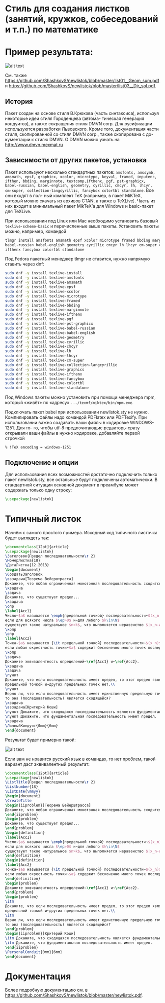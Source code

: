 # Стиль для создания листков (занятий, кружков, собеседований и т.п.) по математике 

# Пример результата:
![alt text](https://raw.githubusercontent.com/ShashkovS/newlistok/master/list_demo_big.png)

См. также https://github.com/ShashkovS/newlistok/blob/master/list01__Geom_sum.pdf и https://github.com/ShashkovS/newlistok/blob/master/list03__Dir_sol.pdf.


## История

Пакет создан на основе стиля В.Крюкова (часть синтаксиса), используя некоторые идеи стиля Городенцева (автома-
тическая генерация кондуитов), а также сокращения стиля DMVN corp. Для русификации используются разработки
Львовского. Кроме того, документация части стиля, скопированной со стиля DMVN corp., также скопирована с до-
кументации к стилю DMVN. О DMVN можно узнать на http://www.dmvn.mexmat.ru


## Зависимости от других пакетов, установка

Пакет используют несколько стандартных пакетов: `amsfonts, amssymb, amsmath, epsf, graphicx, xcolor, microtype,
keyval, framed, inputenc, ifthen, bbding, marginnote, textcomp,ifthenx, pgf, pst-graphicx, babel-russian,
babel-english, geometry, cyrillic, cmcyr, lh, lhcyr, cm-super, collection-langcyrillic, fancybox colortbl standalone`. Все они входят в пол-
ный комплект TeX (например, в пакет MiKTeX, который можно скачать из архивов CTAN, а также в TeXLive). Часть
из них входит в минимальный пакет MikTeX’а для Windows и basic-пакет для TeXLive.

При использовании под Linux или Mac необходимо установить базовый `texlive-scheme-basic` и перечисленные
выше пакеты. Установить пакеты можно, например, командой

```bash
tlmgr install amsfonts amsmath epsf xcolor microtype framed bbding marginnote ifthenx pgf pst-graphicx
babel-russian babel-english geometry cyrillic cmcyr lh lhcyr cm-super collection-langcyrillic graphics
ifthenx fancybox colortbl standalone
```

Под Fedora пакетный менеджер tlmgr не ставится, нужно напрямую ставить через dnf:
```bash
sudo dnf -y install texlive-install
sudo dnf -y install texlive-amsfonts
sudo dnf -y install texlive-amsmath
sudo dnf -y install texlive-epsf
sudo dnf -y install texlive-xcolor
sudo dnf -y install texlive-microtype
sudo dnf -y install texlive-framed
sudo dnf -y install texlive-bbding
sudo dnf -y install texlive-marginnote
sudo dnf -y install texlive-ifthenx
sudo dnf -y install texlive-pgf
sudo dnf -y install texlive-pst-graphicx
sudo dnf -y install texlive-babel-russian
sudo dnf -y install texlive-babel-english
sudo dnf -y install texlive-geometry
sudo dnf -y install texlive-cyrillic
sudo dnf -y install texlive-cmcyr
sudo dnf -y install texlive-lh
sudo dnf -y install texlive-lhcyr
sudo dnf -y install texlive-cm-super
sudo dnf -y install texlive-collection-langcyrillic
sudo dnf -y install texlive-graphics
sudo dnf -y install texlive-ifthenx
sudo dnf -y install texlive-fancybox
sudo dnf -y install texlive-colortbl
sudo dnf -y install texlive-standalone
```



Под Windows пакеты можно установить при помощи менеджера mpm, который «живёт» по «адресу»
`.../texmf/miktex/bin/mpm.exe`.

Подключать пакет babel при использовании newlistok.sty не нужно. Компилировать файлы надо командой
PDFlatex или PDFTexify. При использовании важно создавать ваши файлы в кодировке WINDOWS-1251. Для то-
го, чтобы utf-8 предпочитающие редакторы сразу открывали ваши файлы в нужно кодировке, добавляйте первой
строчкой

```
% !TeX encoding = windows-1251
```


## Подключение и опции

Для использования всех возможностей достаточно подключить только пакет newlistok.sty, все остальные будут
подключены автоматически. В стандартной ситуации основной документ в преамбуле может содержать только одну
строку:

```tex
\usepackage{newlistok}
```



# Типичный листок

Начнём с самого простого примера. Исходный код типичного листочка будет выглядеть так:

```tex
\documentclass[12pt]{article}
\usepackage{newlistok}
\Заголовок{Предел последовательности\т 2}
\НомерЛистка{18}
\ДатаЛистка{12.2013}
\begin{document}
\СоздатьЗаголовок
\ввзадача[Теорема Вейерштрасса]
Докажите, что любая ограниченная монотонная последовательность сходится.
\кзадача
\задача
Докажите, что существует предел...
\кзадача
\опр
\label{Acc1}
Число~$a$ называется \emph{предельной точкой} последовательности~$(x_n)$,
если для всякого числа $\ep>0$ и~для любого $k\in\N$
существует такое натуральное $n>k$, что выполняется неравенство $|x_n-a|<\ep$.
\копр
\опр
\label{Acc2}
Точка~$a$ называется {\it предельной точкой} последовательности~$(x_n)$,
если любая окрестность точки~$a$ содержит бесконечно много точек последовательности~$(x_n)$.
\копр
\задача
Докажите эквивалентность определений~\ref{Acc1} и~\ref{Acc2}.
\кзадача
\задача
\пункт
Докажите, что если последовательность имеет предел, то этот предел является
предельной точкой и~других предельных точек нет.\\
\пункт
Верно ли, что если последовательность имеет единственную предельную точку,
то она (последовательность) является сходящейся?
\кзадача
\ввзадача[Критерий Коши]
\пункт Докажите, что сходящаяся последовательность является фундаментальной;
\пункт Докажите, что фундаментальная последовательность имеет предел.
\кзадача
\ЛичныйКондуит{0mm}{6mm}
\end{document}
```

Результат будет примерно такой:

![alt text](https://raw.githubusercontent.com/ShashkovS/newlistok/master/list_demo.png)



Если вам не нравится русский язык в командах, то нет проблем, такой вариант даст эквивалентный результат:

```tex
\documentclass[12pt]{article}
\usepackage{newlistok}
\ListTitle{Предел последовательности\т 2}
\ListNumber{18}
\ListDate{\mmyy}
\begin{document}
\CreateTitle
\begin{iiproblem}[Теорема Вейерштрасса]
Докажите, что любая ограниченная монотонная последовательность сходится.
\end{iiproblem}
\begin{problem}
Докажите, что существует предел...
\end{problem}
\begin{definition}
\label{Acc1}
Число~$a$ называется \emph{предельной точкой} последовательности~$(x_n)$,
если для всякого числа $\ep>0$ и~для любого $k\in\N$
существует такое натуральное $n>k$, что выполняется неравенство $|x_n-a|<\ep$.
\end{definition}
\begin{definition}
\label{Acc2}
Точка~$a$ называется {\it предельной точкой} последовательности~$(x_n)$,
если любая окрестность точки~$a$ содержит бесконечно много точек последовательности~$(x_n)$.
\end{definition}
\begin{problem}
Докажите эквивалентность определений~\ref{Acc1} и~\ref{Acc2}.
\end{problem}
\begin{problem}
\itm
Докажите, что если последовательность имеет предел, то этот предел является
предельной точкой и~других предельных точек нет.\\
\itm
Верно ли, что если последовательность имеет единственную предельную точку,
то она (последовательность) является сходящейся?
\end{problem}
\begin{iiproblem}[Критерий Коши]
\itm Докажите, что сходящаяся последовательность является фундаментальной;
\itm Докажите, что фундаментальная последовательность имеет предел.
\end{iiproblem}
\PersonalConduit{0mm}{6mm}
\end{document}
```


# Документация

Более подробную документацию см. в https://github.com/ShashkovS/newlistok/blob/master/newlistok.pdf.
